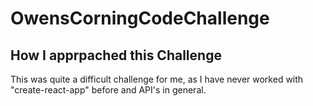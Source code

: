 # OwensCorningCodeChallenge
## How I apprpached this Challenge
This was quite a difficult challenge for me, as I have never worked with
"create-react-app" before and API's in general.

